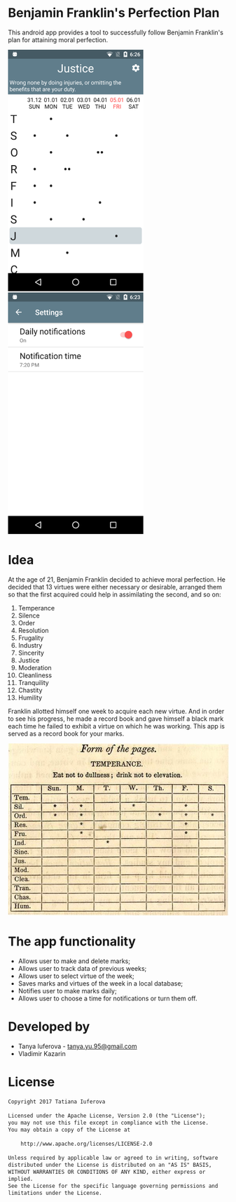 # Benjamin Franklin's Perfection Plan
This android app provides a tool to successfully follow Benjamin Franklin's plan for attaining moral perfection.

<img src="https://github.com/TanyaYu/Franklin/blob/master/screenshots/en_main.png" height="550"> <img src="https://github.com/TanyaYu/Franklin/blob/master/screenshots/en_settings.png" height="550">

# Idea
At the age of 21, Benjamin Franklin decided to achieve moral perfection. He decided that 13 virtues were either necessary or desirable, arranged them so that the first acquired could help in assimilating the second, and so on:
1. Temperance
2. Silence
3. Order
4. Resolution
5. Frugality
6. Industry
7. Sincerity
8. Justice
9. Moderation
10. Cleanliness
11. Tranquility
12. Chastity
13. Humility

Franklin allotted himself one week to acquire each new virtue. And in order to see his progress, he made a record book and gave himself a black mark each time he failed to exhibit a virtue on which he was working. This app is served as a record book for your  marks.

![Example](screenshots/book_example.jpg)

# The app functionality
- Allows user to make and delete marks;
- Allows user to track data of previous weeks;
- Allows user to select virtue of the week;
- Saves marks and virtues of the week in a local database;
- Notifies user to make marks daily;
- Allows user to choose a time for notifications or turn them off.

# Developed by
- Tanya Iuferova - tanya.yu.95@gmail.com
- Vladimir Kazarin

# License
```
Copyright 2017 Tatiana Iuferova

Licensed under the Apache License, Version 2.0 (the "License");
you may not use this file except in compliance with the License.
You may obtain a copy of the License at

    http://www.apache.org/licenses/LICENSE-2.0

Unless required by applicable law or agreed to in writing, software
distributed under the License is distributed on an "AS IS" BASIS,
WITHOUT WARRANTIES OR CONDITIONS OF ANY KIND, either express or implied.
See the License for the specific language governing permissions and
limitations under the License.
```